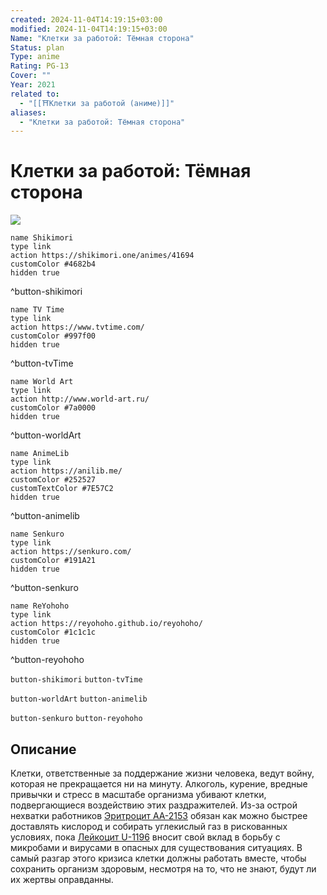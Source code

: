 ```yaml
---
created: 2024-11-04T14:19:15+03:00
modified: 2024-11-04T14:19:15+03:00
Name: "Клетки за работой: Тёмная сторона"
Status: plan
Type: anime
Rating: PG-13
Cover: ""
Year: 2021
related to:
  - "[[⛩️Клетки за работой (аниме)]]"
aliases:
  - "Клетки за работой: Тёмная сторона"
---
```


# Клетки за работой: Тёмная сторона

![](https://nyaa.shikimori.one/uploads/poster/animes/41694/c33ecc96e0679c3c0ca0a62d20e5cf20.jpeg)

```button
name Shikimori
type link
action https://shikimori.one/animes/41694
customColor #4682b4
hidden true
```
^button-shikimori

```button
name TV Time
type link
action https://www.tvtime.com/
customColor #997f00
hidden true
```
^button-tvTime

```button
name World Art
type link
action http://www.world-art.ru/
customColor #7a0000
hidden true
```
^button-worldArt

```button
name AnimeLib
type link
action https://anilib.me/
customColor #252527
customTextColor #7E57C2
hidden true
```
^button-animelib

```button
name Senkuro
type link
action https://senkuro.com/
customColor #191A21
hidden true
```
^button-senkuro

```button
name ReYohoho
type link
action https://reyohoho.github.io/reyohoho/
customColor #1c1c1c
hidden true
```
^button-reyohoho

`button-shikimori` `button-tvTime`

`button-worldArt` `button-animelib`

`button-senkuro` `button-reyohoho`

## Описание

Клетки, ответственные за поддержание жизни человека, ведут войну, которая не прекращается ни на минуту. Алкоголь, курение, вредные привычки и стресс в масштабе организма убивают клетки, подвергающиеся воздействию этих раздражителей. Из-за острой нехватки работников [Эритроцит AА-2153](https://shikimori.one/characters/167168-sekkekkyuu-aa2153) обязан как можно быстрее доставлять кислород и собирать углекислый газ в рискованных условиях, пока [Лейкоцит U-1196](https://shikimori.one/characters/167169-hakkekkyuu-u-1196) вносит свой вклад в борьбу с микробами и вирусами в опасных для существования ситуациях. В самый разгар этого кризиса клетки должны работать вместе, чтобы сохранить организм здоровым, несмотря на то, что не знают, будут ли их жертвы оправданны.
